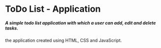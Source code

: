 # ToDo List - Application

##### A simple todo list application with which a user can add, edit and delete tasks.

the application created using HTML, CSS and JavaScript.